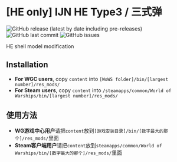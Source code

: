 ﻿# [HE only] IJN HE Type3 / 三式弹

![GitHub release (latest by date including pre-releases)](https://img.shields.io/github/v/release/SEA-group/DanColle-IJN-HE-Type3?include_prereleases)
![GitHub last commit](https://img.shields.io/github/last-commit/SEA-group/DanColle-IJN-HE-Type3)
![GitHub issues](https://img.shields.io/github/issues-raw/SEA-group/DanColle-IJN-HE-Type3)

HE shell model modification

## Installation
* **For WGC users**, copy `content` into `[WoWS folder]/bin/[largest number]/res_mods/`
* **For Steam users**, copy `content` into `/steamapps/common/World of Warships/bin/[largest number]/res_mods/`

## 使用方法
* **WG游戏中心用户**请把`content`放到`[游戏安装目录]/bin/[数字最大的那个]/res_mods/`里面
* **Steam客户端用户**请把`content`放到`steamapps/common/World of Warships/bin/[数字最大的那个]/res_mods/`里面
